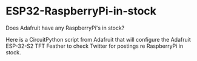 # ESP32-RaspberryPi-in-stock
Does Adafruit have any RaspberryPi's in stock?

Here is a CircuitPython script from Adafruit that will configure the Adafruit ESP-32-S2 TFT Feather to check Twitter for postings re RaspberryPi in stock.
